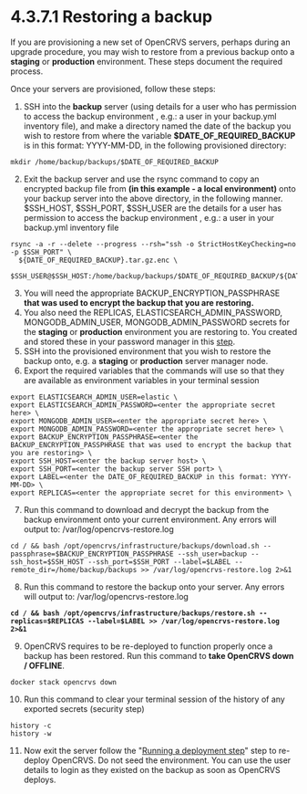 # 4.3.7.1 Restoring a backup

If you are provisioning a new set of OpenCRVS servers, perhaps during an upgrade procedure, you may wish to restore from a previous backup onto a **staging** or **production** environment. These steps document the required process.

Once your servers are provisioned, follow these steps:

1. SSH into the **backup** server (using details for a user who has permission to access the backup environment , e.g.: a user in your backup.yml inventory file), and make a directory named the date of the backup you wish to restore from where the variable **$DATE\_OF\_REQUIRED\_BACKUP** is in this format: YYYY-MM-DD, in the following provisioned directory:

```
mkdir /home/backup/backups/$DATE_OF_REQUIRED_BACKUP
```

2. Exit the backup server and use the rsync command to copy an encrypted backup file from **(in this example - a local environment)** onto your backup server into the above directory, in the following manner. $SSH\_HOST, $SSH\_PORT, $SSH\_USER are the details for a user has permission to access the backup environment , e.g.: a user in your backup.yml inventory file

```
rsync -a -r --delete --progress --rsh="ssh -o StrictHostKeyChecking=no -p $SSH_PORT" \
  ${DATE_OF_REQUIRED_BACKUP}.tar.gz.enc \
  $SSH_USER@$SSH_HOST:/home/backup/backups/$DATE_OF_REQUIRED_BACKUP/${DATE_OF_REQUIRED_BACKUP}.tar.gz.enc
```

3. You will need the appropriate BACKUP\_ENCRYPTION\_PASSPHRASE **that was used to encrypt the backup that you are restoring.**
4. You also need the REPLICAS, ELASTICSEARCH\_ADMIN\_PASSWORD, MONGODB\_ADMIN\_USER, MONGODB\_ADMIN\_PASSWORD secrets for the **staging** or **production** environment you are restoring to.  You created and stored these in your password manager in this [step](../4.3.4-create-a-github-environment/).
5. SSH into the provisioned environment that you wish to restore the backup onto, e.g. a **staging** or **production** server manager node.
6. Export the required variables that the commands will use so that they are available as environment variables in your terminal session

```
export ELASTICSEARCH_ADMIN_USER=elastic \
export ELASTICSEARCH_ADMIN_PASSWORD=<enter the appropriate secret here> \
export MONGODB_ADMIN_USER=<enter the appropriate secret here> \
export MONGODB_ADMIN_PASSWORD=<enter the appropriate secret here> \
export BACKUP_ENCRYPTION_PASSPHRASE=<enter the BACKUP_ENCRYPTION_PASSPHRASE that was used to encrypt the backup that you are restoring> \
export SSH_HOST=<enter the backup server host> \
export SSH_PORT=<enter the backup server SSH port> \
export LABEL=<enter the DATE_OF_REQUIRED_BACKUP in this format: YYYY-MM-DD> \
export REPLICAS=<enter the appropriate secret for this environment> \
```

7. Run this command to download and decrypt the backup from the backup environment onto your current environment.  Any errors will output to: /var/log/opencrvs-restore.log

```
cd / && bash /opt/opencrvs/infrastructure/backups/download.sh --passphrase=$BACKUP_ENCRYPTION_PASSPHRASE --ssh_user=backup --ssh_host=$SSH_HOST --ssh_port=$SSH_PORT --label=$LABEL --remote_dir=/home/backup/backups >> /var/log/opencrvs-restore.log 2>&1
```

8. Run this command to restore the backup onto your server.  Any errors will output to: /var/log/opencrvs-restore.log

<pre><code><strong>cd / &#x26;&#x26; bash /opt/opencrvs/infrastructure/backups/restore.sh --replicas=$REPLICAS --label=$LABEL >> /var/log/opencrvs-restore.log 2>&#x26;1
</strong></code></pre>

9. OpenCRVS requires to be re-deployed to function properly once a backup has been restored.  Run this command to **take OpenCRVS down / OFFLINE**.

```
docker stack opencrvs down
```

10. Run this command to clear your terminal session of the history of any exported secrets (security step)

```
history -c
history -w
```

11. Now exit the server follow the "[Running a deployment step](../3.3.6-deploy-automated-and-manual/4.3.6.1-running-a-deployment.md)" step to re-deploy OpenCRVS.  Do not seed the environment.  You can use the user details to login as they existed on the backup as soon as OpenCRVS deploys.
